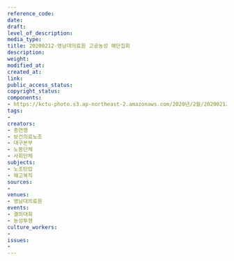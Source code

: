 ```yaml
---
reference_code: 
date: 
draft: 
level_of_description: 
media_type: 
title: 20200212-영남대의료원 고공농성 해단집회
description: 
weight: 
modified_at: 
created_at: 
link: 
public_access_status: 
copyright_status: 
components:
- https://kctu-photo.s3.ap-northeast-2.amazonaws.com/2020년/2월/20200212-영남대의료원+고공농성+해단집회/E5D_1127.jpg
tags:
- 
creators:
- 총연맹
- 보건의료노조
- 대구본부
- 노동단체
- 사회단체
subjects:
- 노조탄압
- 해고복직
sources:
- 
venues:
- 영남대의료원
events:
- 결의대회
- 농성투쟁
culture_workers:
- 
issues:
- 
---
```

